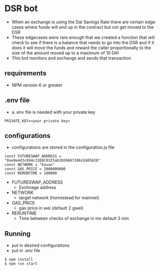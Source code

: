# DSR bot 
* When an exchange is using the Dai Savings Rate there are certain edge cases where funds will end up in the contract but not get moved to the DSR
* These edgecases were rare enough that we created a function that will check to see if there is a balance that needs to go into the DSR and if it does it will move the funds and reward the caller proportionally to the size of the amount moved up to a maximum of 10 DAI
* This bot monitors and exchange and sends that transaction

## requirements 
* NPM version 6 or greater

## .env file 
* a .env file is needed with your private key 
```
PRIVATE_KEY=<your private key>

```
## configurations
* configurations are stored in the configuration.js file 
```
const FUTURESWAP_ADDRESS = "0xe0e4d3c894c31EBC0325ab2b59667286cE40582D"
const NETWORK = "kovan"
const GAS_PRICE = 2000000000
const RERUNTIME = 180000
```
* FUTURESWAP_ADDRESS 
    * Exchnage address
* NETWORK
    * target network (homestead for mainnet)
* GAS_PRICE
    * gas price in wei (default 2 gwei)
* RERUNTIME
    * Time between checks of exchange in ms default 3 min
## Running
* put in desired configurations 
* put in .env file
```
$ npm install 
$ npm run start
```